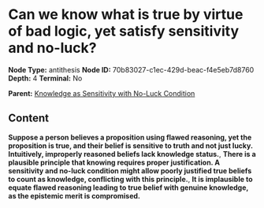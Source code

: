 # Can we know what is true by virtue of bad logic, yet satisfy sensitivity and no-luck?

**Node Type:** antithesis
**Node ID:** 70b83027-c1ec-429d-beac-f4e5eb7d8760
**Depth:** 4
**Terminal:** No

**Parent:** [Knowledge as Sensitivity with No-Luck Condition](knowledge-as-sensitivity-with-no-luck-condition-synthesis-407242e4-a327-4ee0-81c8-db416f4fc88e.md)

## Content

**Suppose a person believes a proposition using flawed reasoning, yet the proposition is true, and their belief is sensitive to truth and not just lucky. Intuitively, improperly reasoned beliefs lack knowledge status.**, **There is a plausible principle that knowing requires proper justification. A sensitivity and no-luck condition might allow poorly justified true beliefs to count as knowledge, conflicting with this principle.**, **It is implausible to equate flawed reasoning leading to true belief with genuine knowledge, as the epistemic merit is compromised.**
